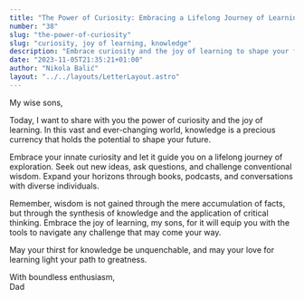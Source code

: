 ```yaml
---
title: "The Power of Curiosity: Embracing a Lifelong Journey of Learning"
number: "38"
slug: "the-power-of-curiosity"
slug: "curiosity, joy of learning, knowledge"
description: "Embrace curiosity and the joy of learning to shape your future. Expand your horizons through books, podcasts, and diverse conversations. May your love for learning light your path to greatness."
date: "2023-11-05T21:35:21+01:00"
author: "Nikola Balić"
layout: "../../layouts/LetterLayout.astro"
---
```

My wise sons,

Today, I want to share with you the power of curiosity and the joy of learning. In this vast and ever-changing world, knowledge is a precious currency that holds the potential to shape your future.

Embrace your innate curiosity and let it guide you on a lifelong journey of exploration. Seek out new ideas, ask questions, and challenge conventional wisdom. Expand your horizons through books, podcasts, and conversations with diverse individuals.

Remember, wisdom is not gained through the mere accumulation of facts, but through the synthesis of knowledge and the application of critical thinking. Embrace the joy of learning, my sons, for it will equip you with the tools to navigate any challenge that may come your way.

May your thirst for knowledge be unquenchable, and may your love for learning light your path to greatness.

With boundless enthusiasm,  
Dad